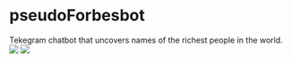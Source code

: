 # pseudoForbesbot

Tekegram chatbot that uncovers names of the richest people in the world.
![](https://github.com/temirgazievv23/pseudoForbsebot/blob/main/Screenshot_1.png?raw=true.png)
![](https://github.com/temirgazievv23/pseudoForbsebot/blob/main/Screenshot_2.png?raw=true.png)
